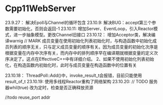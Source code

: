 # Cpp11WebServer

23.9.27： 解决Epoll与Channel的循环包含
23.10.9:  解决BUG：accept第三个参数需要初始化，否则会返回-1
23.10.11: 增加Server、EventLoop，引入Reactor模式，进一步抽象模型。更改Channel旧接口
23.10.12： 增加Acceptor类，解决编译warnig
// MARK 
成员变量在使用初始化列表初始化时，与构造函数中初始化成员列表的顺序无关，只与定义成员变量的顺序有关。因为成员变量的初始化次序是根据变量在内存中次序有关，而内存中的排列顺序早在编译期就根据变量的定义次序决定了。这点在EffectiveC++中有详细介绍。
2、如果不使用初始化列表初始化，在构造函数内初始化时，此时与成员变量在构造函数中的位置有关

23.10.18： ThreadPoll::Add()中，invoke_result_t会报错，目前只能使用result_of_t
23.10.19: 使用多线程Reactor重构了网络架构
23.10.20: // TODO 服务器whil(true) 改为定时，检查是否正确释放资源

//todo reuse_port addr